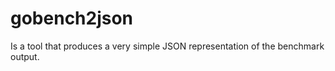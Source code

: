 gobench2json
===

Is a tool that produces a very simple JSON representation of the benchmark output.